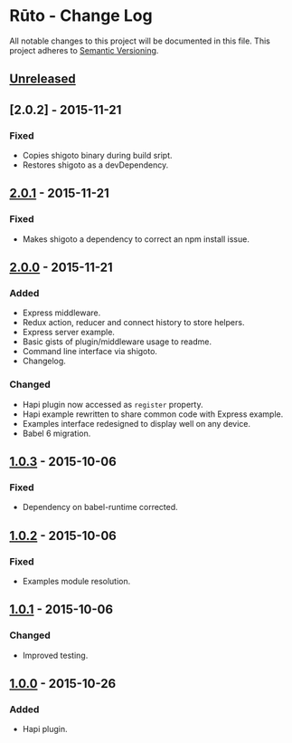# Rūto - Change Log
All notable changes to this project will be documented in this file.
This project adheres to [Semantic Versioning](http://semver.org/).

## [Unreleased]

## [2.0.2] - 2015-11-21
### Fixed
- Copies shigoto binary during build sript.
- Restores shigoto as a devDependency.

## [2.0.1] - 2015-11-21
### Fixed
- Makes shigoto a dependency to correct an npm install issue.

## [2.0.0] - 2015-11-21
### Added
- Express middleware.
- Redux action, reducer and connect history to store helpers.
- Express server example.
- Basic gists of plugin/middleware usage to readme.
- Command line interface via shigoto.
- Changelog.

### Changed
- Hapi plugin now accessed as `register` property.
- Hapi example rewritten to share common code with Express example.
- Examples interface redesigned to display well on any device.
- Babel 6 migration.

## [1.0.3] - 2015-10-06
### Fixed
- Dependency on babel-runtime corrected.

## [1.0.2] - 2015-10-06
### Fixed
- Examples module resolution.

## [1.0.1] - 2015-10-06
### Changed
- Improved testing.

## [1.0.0] - 2015-10-26
### Added
- Hapi plugin.

[Unreleased]: https://github.com/ninja/ruto/compare/2.0.1...develop
[2.0.1]: https://github.com/ninja/ruto/compare/2.0.0...2.0.1
[2.0.0]: https://github.com/ninja/ruto/compare/1.0.3...2.0.0
[1.0.3]: https://github.com/ninja/ruto/compare/1.0.2...1.0.3
[1.0.2]: https://github.com/ninja/ruto/compare/1.0.1...1.0.2
[1.0.1]: https://github.com/ninja/ruto/compare/1.0.0...1.0.1
[1.0.0]: https://github.com/ninja/ruto/commit/d7d22cf06cea78eefd0a6b3160fbe2b20d056c57
